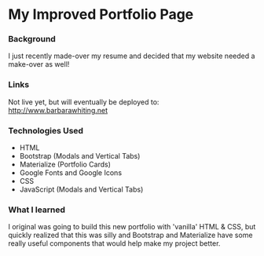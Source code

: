 # My Improved Portfolio Page

### Background
I just recently made-over my resume and decided that my website needed a make-over as well!

### Links
Not live yet, but will eventually be deployed to:
http://www.barbarawhiting.net

### Technologies Used
* HTML
* Bootstrap (Modals and Vertical Tabs)
* Materialize (Portfolio Cards)
* Google Fonts and Google Icons
* CSS
* JavaScript (Modals and Vertical Tabs)

### What I learned

I original was going to build this new portfolio with 'vanilla' HTML & CSS, but quickly realized that this was silly and Bootstrap and Materialize have some really useful components that would help make my project better.
